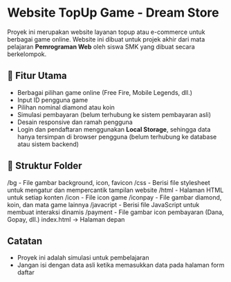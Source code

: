 # Website TopUp Game - Dream Store

Proyek ini merupakan website layanan topup atau e-commerce untuk berbagai game online. Website ini dibuat untuk projek akhir dari mata pelajaran **Pemrograman Web** oleh siswa SMK yang dibuat secara berkelompok.

## 🔧 Fitur Utama

- Berbagai pilihan game online (Free Fire, Mobile Legends, dll.)
- Input ID pengguna game
- Pilihan nominal diamond atau koin
- Simulasi pembayaran (belum terhubung ke sistem pembayaran asli)
- Desain responsive dan ramah pengguna
- Login dan pendaftaran menggunakan **Local Storage**, sehingga data hanya tersimpan di browser pengguna (belum terhubung ke database atau sistem backend)

## 📁 Struktur Folder

/bg - File gambar background, icon, favicon
/css - Berisi file stylesheet untuk mengatur dan mempercantik tampilan website
/html - Halaman HTML untuk setiap konten
/icon - File icon game
/iconpay - File gambar diamond, koin, dan mata game lainnya
/javacript - Berisi file JavaScript untuk membuat interaksi dinamis
/payment - File gambar icon pembayaran (Dana, Gopay, dll.)
index.html → Halaman depan

## Catatan
- Proyek ini adalah simulasi untuk pembelajaran
- Jangan isi dengan data asli ketika memasukkan data pada halaman form daftar
